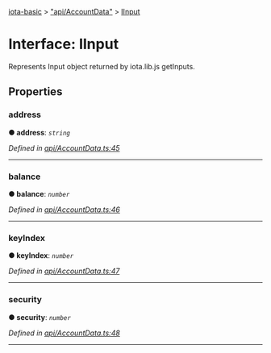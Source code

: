 [iota-basic](../README.md) > ["api/AccountData"](../modules/_api_accountdata_.md) > [IInput](../interfaces/_api_accountdata_.iinput.md)



# Interface: IInput


Represents Input object returned by iota.lib.js getInputs.


## Properties
<a id="address"></a>

###  address

**●  address**:  *`string`* 

*Defined in [api/AccountData.ts:45](https://github.com/thedewpoint/iota-basic/blob/243d8a8/src/api/AccountData.ts#L45)*





___

<a id="balance"></a>

###  balance

**●  balance**:  *`number`* 

*Defined in [api/AccountData.ts:46](https://github.com/thedewpoint/iota-basic/blob/243d8a8/src/api/AccountData.ts#L46)*





___

<a id="keyindex"></a>

###  keyIndex

**●  keyIndex**:  *`number`* 

*Defined in [api/AccountData.ts:47](https://github.com/thedewpoint/iota-basic/blob/243d8a8/src/api/AccountData.ts#L47)*





___

<a id="security"></a>

###  security

**●  security**:  *`number`* 

*Defined in [api/AccountData.ts:48](https://github.com/thedewpoint/iota-basic/blob/243d8a8/src/api/AccountData.ts#L48)*





___


